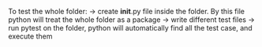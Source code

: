 
To test the whole folder:
    -> create __init__.py file inside the folder. By this file python will treat the whole folder as a package
    -> write different test files
    -> run pytest on the folder, python will automatically find all the test case, and execute them
